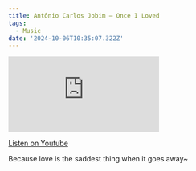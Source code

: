 ```yaml
---
title: Antônio Carlos Jobim – Once I Loved
tags:
  - Music
date: '2024-10-06T10:35:07.322Z'
---
```


<iframe src="https://www.youtube-nocookie.com/embed/RJxPUKxMinM?modestbranding=1&showinfo=0&rel=0" title="YouTube video player" frameborder="0" allow="accelerometer; autoplay; encrypted-media; gyroscope; picture-in-picture;" allowfullscreen className="youtube_video"></iframe>

[Listen on Youtube](https://youtu.be/RJxPUKxMinM)

Because love is the saddest thing when it goes away~
